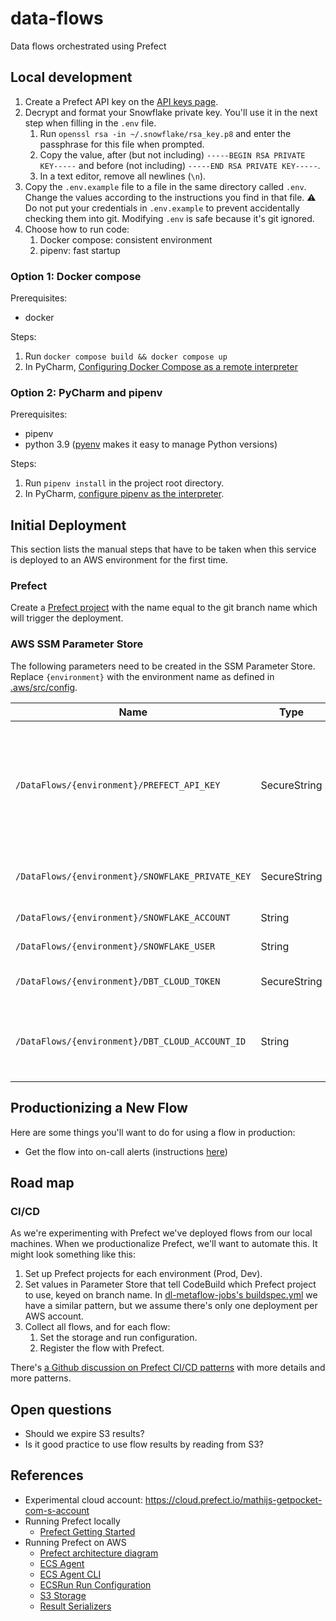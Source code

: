 # data-flows
Data flows orchestrated using Prefect

## Local development
1. Create a Prefect API key on the [API keys page](https://cloud.prefect.io/user/keys).
2. Decrypt and format your Snowflake private key. You'll use it in the next step when filling in the `.env` file.
   1. Run `openssl rsa -in ~/.snowflake/rsa_key.p8` and enter the passphrase for this file when prompted.
   2. Copy the value, after (but not including) `-----BEGIN RSA PRIVATE KEY-----` and before (not including) `-----END RSA PRIVATE KEY-----`.
   3. In a text editor, remove all newlines (`\n`).
3. Copy the `.env.example` file to a file in the same directory called `.env`. Change the values according to the instructions you find in that file. :warning: Do not put your credentials in `.env.example` to prevent accidentally checking them into git. Modifying `.env` is safe because it's git ignored.
4. Choose how to run code:
   1. Docker compose: consistent environment
   2. pipenv: fast startup

### Option 1: Docker compose
Prerequisites:
- docker

Steps:
1. Run `docker compose build && docker compose up`
2. In PyCharm, [Configuring Docker Compose as a remote interpreter](https://www.jetbrains.com/help/pycharm/using-docker-compose-as-a-remote-interpreter.html#docker-compose-remote)

### Option 2: PyCharm and pipenv
Prerequisites:
- pipenv
- python 3.9 ([pyenv](https://github.com/pyenv/pyenv) makes it easy to manage Python versions)

Steps:
1. Run `pipenv install` in the project root directory.
2. In PyCharm, [configure pipenv as the interpreter](https://www.jetbrains.com/help/pycharm/pipenv.html#pipenv-existing-project).

## Initial Deployment
This section lists the manual steps that have to be taken
when this service is deployed to an AWS environment for the first time. 

### Prefect
Create a [Prefect project](https://docs.prefect.io/orchestration/concepts/projects.html)
with the name equal to the git branch name which will trigger the deployment.

### AWS SSM Parameter Store
The following parameters need to be created in the SSM Parameter Store.
Replace `{environment}` with the environment name as defined in
[.aws/src/config](https://github.com/Pocket/data-flows/blob/main/.aws/src/config/index.ts).

| Name                                             | Type         | Description                                                                                |
|--------------------------------------------------|--------------|--------------------------------------------------------------------------------------------|
| `/DataFlows/{environment}/PREFECT_API_KEY`       | SecureString | Prefect service account API key with 'user' permissions to the  previously created project |
| `/DataFlows/{environment}/SNOWFLAKE_PRIVATE_KEY` | SecureString | Decrypted base64 Snowflake private key                                                     |
| `/DataFlows/{environment}/SNOWFLAKE_ACCOUNT`     | String       | Snowflake account id                                                                       |
| `/DataFlows/{environment}/SNOWFLAKE_USER`        | String       | Snowflake username                                                                         |
| `/DataFlows/{environment}/DBT_CLOUD_TOKEN`       | SecureString | Dbt service account token                                                                  |
| `/DataFlows/{environment}/DBT_CLOUD_ACCOUNT_ID`  | String       | Dbt account id that you can find in the Dbt cloud url                                      |

## Productionizing a New Flow

Here are some things you'll want to do for using a flow in production:
- Get the flow into on-call alerts (instructions [here](https://github.com/Pocket/data-flows/wiki/Getting-a-new-Flow-into-On-Call-Alerts))

## Road map

### CI/CD
As we're experimenting with Prefect we've deployed flows from our local machines. When we productionalize Prefect,
we'll want to automate this. It might look something like this: 

1. Set up Prefect projects for each environment (Prod, Dev).
2. Set values in Parameter Store that tell CodeBuild which Prefect project to use, keyed on branch name.
In [dl-metaflow-jobs's buildspec.yml](https://github.com/Pocket/dl-metaflow-jobs/blob/main/buildspec.yml)
we have a similar pattern, but we assume there's only one deployment per AWS account.
3. Collect all flows, and for each flow:
   1. Set the storage and run configuration.
   2. Register the flow with Prefect.

There's [a Github discussion on Prefect CI/CD patterns](https://github.com/PrefectHQ/prefect/discussions/4042)
with more details and more patterns.

## Open questions
- Should we expire S3 results?
- Is it good practice to use flow results by reading from S3?

## References
- Experimental cloud account: https://cloud.prefect.io/mathijs-getpocket-com-s-account
- Running Prefect locally
  - [Prefect Getting Started](https://docs.prefect.io/orchestration/getting-started/quick-start.html)
- Running Prefect on AWS
  - [Prefect architecture diagram](https://docs.prefect.io/orchestration/#architecture-overview) 
  - [ECS Agent](https://docs.prefect.io/orchestration/agents/ecs.html#running-ecs-agent-in-production)
  - [ECS Agent CLI](https://docs.prefect.io/api/latest/cli/agent.html#ecs-start)
  - [ECSRun Run Configuration](https://docs.prefect.io/api/latest/run_configs.html#ecsrun)
  - [S3 Storage](https://docs.prefect.io/api/latest/storage.html#s3)
  - [Result Serializers](https://docs.prefect.io/api/latest/engine/serializers.html#serializer)
